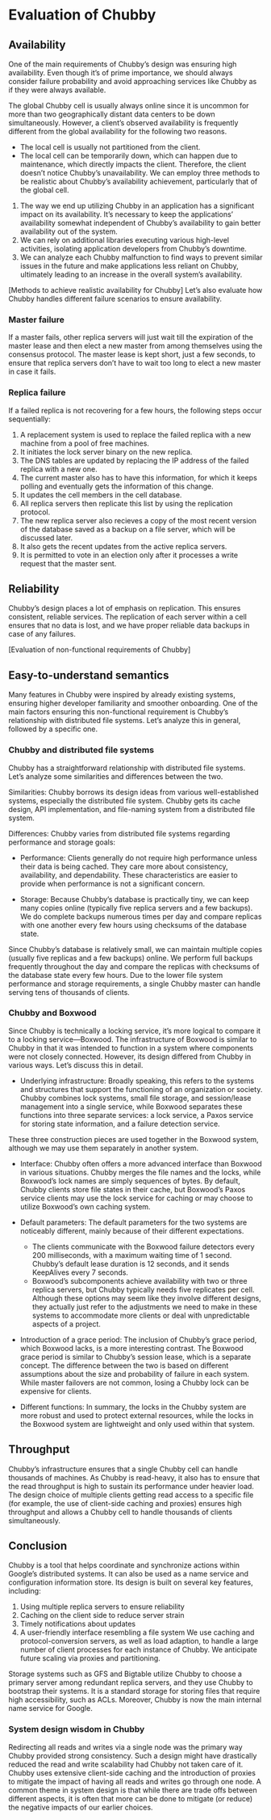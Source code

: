 # Evaluation of Chubby
## Availability
One of the main requirements of Chubby’s design was ensuring high availability. Even though it’s of prime importance, we should always consider failure probability and avoid approaching services like Chubby as if they were always available.

The global Chubby cell is usually always online since it is uncommon for more than two geographically distant data centers to be down simultaneously. However, a client’s observed availability is frequently different from the global availability for the following two reasons.

- The local cell is usually not partitioned from the client.
- The local cell can be temporarily down, which can happen due to maintenance, which directly impacts the client. Therefore, the client doesn’t notice Chubby’s unavailability.
We can employ three methods to be realistic about Chubby’s availability achievement, particularly that of the global cell.

1. The way we end up utilizing Chubby in an application has a significant impact on its availability. It’s necessary to keep the applications’ availability somewhat independent of Chubby’s availability to gain better availability out of the system.
2. We can rely on additional libraries executing various high-level activities, isolating application developers from Chubby’s downtime.
3. We can analyze each Chubby malfunction to find ways to prevent similar issues in the future and make applications less reliant on Chubby, ultimately leading to an increase in the overall system’s availability.

[Methods to achieve realistic availability for Chubby]
Let’s also evaluate how Chubby handles different failure scenarios to ensure availability.

### Master failure
If a master fails, other replica servers will just wait till the expiration of the master lease and then elect a new master from among themselves using the consensus protocol. The master lease is kept short, just a few seconds, to ensure that replica servers don’t have to wait too long to elect a new master in case it fails.

### Replica failure
If a failed replica is not recovering for a few hours, the following steps occur sequentially:

1. A replacement system is used to replace the failed replica with a new machine from a pool of free machines.
2. It initiates the lock server binary on the new replica.
3. The DNS tables are updated by replacing the IP address of the failed replica with a new one.
4. The current master also has to have this information, for which it keeps polling and eventually gets the information of this change.
5. It updates the cell members in the cell database.
6. All replica servers then replicate this list by using the replication protocol.
7. The new replica server also recieves a copy of the most recent version of the database saved as a backup on a file server, which will be discussed later.
8. It also gets the recent updates from the active replica servers.
9. It is permitted to vote in an election only after it processes a write request that the master sent.

## Reliability
Chubby’s design places a lot of emphasis on replication. This ensures consistent, reliable services. The replication of each server within a cell ensures that no data is lost, and we have proper reliable data backups in case of any failures.

[Evaluation of non-functional requirements of Chubby]

## Easy-to-understand semantics
Many features in Chubby were inspired by already existing systems, ensuring higher developer familiarity and smoother onboarding. One of the main factors ensuring this non-functional requirement is Chubby’s relationship with distributed file systems. Let’s analyze this in general, followed by a specific one.

### Chubby and distributed file systems
Chubby has a straightforward relationship with distributed file systems. Let’s analyze some similarities and differences between the two.

Similarities: Chubby borrows its design ideas from various well-established systems, especially the distributed file system. Chubby gets its cache design, API implementation, and file-naming system from a distributed file system.

Differences: Chubby varies from distributed file systems regarding performance and storage goals:

- Performance: Clients generally do not require high performance unless their data is being cached. They care more about consistency, availability, and dependability. These characteristics are easier to provide when performance is not a significant concern.

- Storage: Because Chubby’s database is practically tiny, we can keep many copies online (typically five replica servers and a few backups). We do complete backups numerous times per day and compare replicas with one another every few hours using checksums of the database state.

Since Chubby’s database is relatively small, we can maintain multiple copies (usually five replicas and a few backups) online. We perform full backups frequently throughout the day and compare the replicas with checksums of the database state every few hours. Due to the lower file system performance and storage requirements, a single Chubby master can handle serving tens of thousands of clients.

### Chubby and Boxwood
Since Chubby is technically a locking service, it’s more logical to compare it to a locking service—Boxwood. The infrastructure of Boxwood is similar to Chubby in that it was intended to function in a system where components were not closely connected. However, its design differed from Chubby in various ways. Let’s discuss this in detail.

- Underlying infrastructure: Broadly speaking, this refers to the systems and structures that support the functioning of an organization or society. Chubby combines lock systems, small file storage, and session/lease management into a single service, while Boxwood separates these functions into three separate services: a lock service, a Paxos service for storing state information, and a failure detection service.

These three construction pieces are used together in the Boxwood system, although we may use them separately in another system.

- Interface: Chubby often offers a more advanced interface than Boxwood in various situations. Chubby merges the file names and the locks, while Boxwood’s lock names are simply sequences of bytes. By default, Chubby clients store file states in their cache, but Boxwood’s Paxos service clients may use the lock service for caching or may choose to utilize Boxwood’s own caching system.

- Default parameters: The default parameters for the two systems are noticeably different, mainly because of their different expectations.

    - The clients communicate with the Boxwood failure detectors every 200 milliseconds, with a maximum waiting time of 1 second. Chubby’s default lease duration is 12 seconds, and it sends KeepAlives every 7 seconds.
    - Boxwood’s subcomponents achieve availability with two or three replica servers, but Chubby typically needs five replicates per cell.
Although these options may seem like they involve different designs, they actually just refer to the adjustments we need to make in these systems to accommodate more clients or deal with unpredictable aspects of a project.

- Introduction of a grace period: The inclusion of Chubby’s grace period, which Boxwood lacks, is a more interesting contrast. The Boxwood grace period is similar to Chubby’s session lease, which is a separate concept. The difference between the two is based on different assumptions about the size and probability of failure in each system. While master failovers are not common, losing a Chubby lock can be expensive for clients.

- Different functions: In summary, the locks in the Chubby system are more robust and used to protect external resources, while the locks in the Boxwood system are lightweight and only used within that system.


## Throughput
Chubby’s infrastructure ensures that a single Chubby cell can handle thousands of machines. As Chubby is read-heavy, it also has to ensure that the read throughput is high to sustain its performance under heavier load. The design choice of multiple clients getting read access to a specific file (for example, the use of client-side caching and proxies) ensures high throughput and allows a Chubby cell to handle thousands of clients simultaneously.

## Conclusion
Chubby is a tool that helps coordinate and synchronize actions within Google’s distributed systems. It can also be used as a name service and configuration information store. Its design is built on several key features, including:

1. Using multiple replica servers to ensure reliability
2. Caching on the client side to reduce server strain
3. Timely notifications about updates
4. A user-friendly interface resembling a file system
We use caching and protocol-conversion servers, as well as load adaption, to handle a large number of client processes for each instance of Chubby. We anticipate future scaling via proxies and partitioning.

Storage systems such as GFS and Bigtable utilize Chubby to choose a primary server among redundant replica servers, and they use Chubby to bootstrap their systems. It is a standard storage for storing files that require high accessibility, such as ACLs. Moreover, Chubby is now the main internal name service for Google.

### System design wisdom in Chubby
Redirecting all reads and writes via a single node was the primary way Chubby provided strong consistency. Such a design might have drastically reduced the read and write scalability had Chubby not taken care of it. Chubby uses extensive client-side caching and the introduction of proxies to mitigate the impact of having all reads and writes go through one node. A common theme in system design is that while there are trade offs between different aspects, it is often that more can be done to mitigate (or reduce) the negative impacts of our earlier choices.


